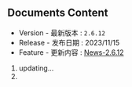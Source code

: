Documents Content
-----------------

* Version - 最新版本 : `2.6.12`
* Release - 发布日期 : 2023/11/15
* Feature - 更新内容 : [News-2.6.12](docs/news/2.6.12/News.md)

1. updating...
2. 
